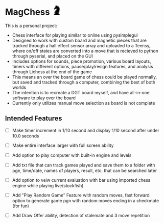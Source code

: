# MagChess ![knight](READMEicon.png)
This is a personal project:
- Chess interface for playing similar to online using pysimplegui
- Designed to work with custom board and magnetic pieces that are tracked through a hall effect sensor array and uploaded to a Teensy, where on/off states are converted into a move that is recieved to python through pyserial, and placed on the GUI
- Includes options for sounds, piece promotion, various board layouts, timers with different options, pause/play/resign features, and analysis through Lichess at the end of the game
- This means an over the board game of chess could be played normally, but saved and tracked through a computer, combining the best of both worlds
- The intention is to recreate a DGT board myself, and have all-in-one software to play over the board
- Currently only utilizes manual move selection as board is not complete
## Intended Features
- [ ] Make timer increment in 1/10 second and display 1/10 second after under 10.0 seconds
- [ ] Make entire interface larger with full screen ability
- [ ] Add option to play computer with built-in engine and levels
- [ ] Add txt file that can track games played and save them to a folder with pgn, time/date, names of players, result, etc. that can be searched later 
- [ ] Add option to veiw current evaluation with bar using imported chess engine while playing live(stockfish)
- [ ] Add "Play Random Game" Feature with random moves, fast forward option to generate game pgn with random moves ending in a checkmate (for fun)
- [ ] Add Draw Offer ability, detection of stalemate and 3 move repetition


